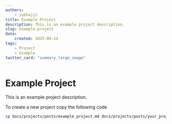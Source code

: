 ```yaml
---
authors:
    - subhajit
title: Example Project
description: This is an example project description. 
slug: example-project
date:
    created: 3025-09-24
tags:
    - Project
    - Example
twitter_card: "summary_large_image"
---
```



# Example Project

This is an example project description. 

<!-- more -->

To create a new project copy the following code 
```bash
cp docs/projects/posts/example_project.md docs/projects/posts/your_project.md
```